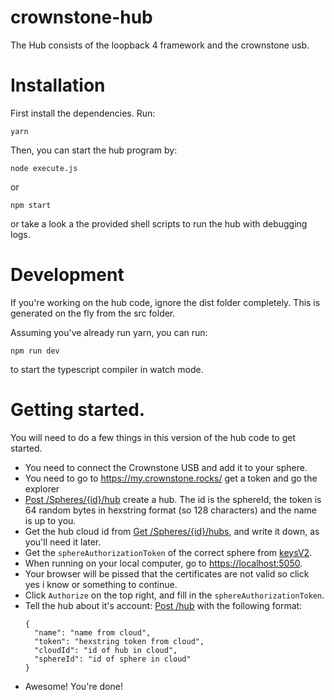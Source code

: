 # crownstone-hub

The Hub consists of the loopback 4 framework and the crownstone usb.


# Installation

First install the dependencies. Run:

```
yarn
```

Then, you can start the hub program by:

```
node execute.js
```

or

```
npm start
```

or take a look a the provided shell scripts to run the hub with debugging logs.

# Development

If you're working on the hub code, ignore the dist folder completely. This is generated on the fly from the src folder.

Assuming you've already run yarn, you can run:

```
npm run dev
```

to start the typescript compiler in watch mode.


# Getting started.

You will need to do a few things in this version of the hub code to get started.

- You need to connect the Crownstone USB and add it to your sphere.
- You need to go to https://my.crownstone.rocks/ get a token and go the explorer
- [Post /Spheres/{id}/hub](https://cloud.crownstone.rocks/explorer/#!/Sphere/Sphere_createHub) create a hub. The id is the sphereId, the token is 64 random bytes in hexstring format (so 128 characters) and the name is up to you.
- Get the hub cloud id from [Get /Spheres/{id}/hubs](https://my.crownstone.rocks/explorer/#!/Sphere/Sphere_prototype_get_hubs), and write it down, as you'll need it later.
- Get the `sphereAuthorizationToken` of the correct sphere from [keysV2](https://my.crownstone.rocks/explorer/#!/user/user_getEncryptionKeysV2).
- When running on your local computer, go to [https://localhost:5050](https://localhost:5050).
- Your browser will be pissed that the certificates are not valid so click yes i know or something to continue.
- Click `Authorize` on the top right, and fill in the `sphereAuthorizationToken`.
- Tell the hub about it's account: [Post /hub](https://localhost:5050/explorer/#/HubController/HubController.createHub) with the following format:
  ```
  {
    "name": "name from cloud",
    "token": "hexstring token from cloud",
    "cloudId": "id of hub in cloud",
    "sphereId": "id of sphere in cloud"
  }
  ```
- Awesome! You're done!

